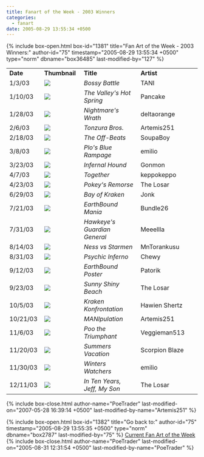```yaml
---
title: Fanart of the Week - 2003 Winners
categories:
  - fanart
date: 2005-08-29 13:55:34 +0500
---
```

{% include box-open.html box-id="1381" title="Fan Art of the Week - 2003 Winners:" author-id="75" timestamp="2005-08-29 13:55:34 +0500" type="norm" dbname="box36485" last-modified-by="127" %}
<table border="0">

<tr>
<td width="80"><b>Date</b></td>
<td width="100"><b>Thumbnail</b></td>
<td width="200"><b>Title</b></td>
<td width="200"><b>Artist</b></td>
</tr>

<tr>
<td width="80">1/3/03</td>
<td width="100"><a href="http://starmen.net/vote/vote.php?id=9467"><img src="http://starmen.net/files/0000/24fb/tani_battle.jpg.thumb.gif" border="0"/></a></td>
<td width="200"><i>Bossy Battle</i></td>
<td width="200">TANI</td>
</tr>

<tr>
<td width="80">1/10/03</td>
<td width="100"><a href="http://starmen.net/vote/vote.php?id=1005"><img src="http://starmen.net/files/0000/03ed/hotsprings.jpg.thumb.gif" border="0"/></a></td>
<td width="200"><i>The Valley's Hot Spring</i></td>
<td width="200">Pancake</td>
</tr>

<tr>
<td width="80">1/28/03</td>
<td width="100"><a href="http://starmen.net/vote/vote.php?id=9847"><img src="http://starmen.net/files/0000/2677/mani.jpg.thumb.gif" border="0"/></a></td>
<td width="200"><i>Nightmare's Wrath</i></td>
<td width="200">deltaorange</td>
</tr>

<tr>
<td width="80">2/6/03</td>
<td width="100"><a href="http://starmen.net/vote/vote.php?id=507"><img src="http://starmen.net/files/0000/01fb/luckygojasu.jpg.thumb.gif" border="0"/></a></td>
<td width="200"><i>Tonzura Bros.</i></td>
<td width="200">Artemis251</td>
</tr>

<tr>
<td width="80">2/18/03</td>
<td width="100"><a href="http://starmen.net/vote/vote.php?id=2980"><img src="http://starmen.net/files/0000/0ba4/theoffbeats.jpg.thumb.gif" border="0"/></a></td>
<td width="200"><i>The Off-Beats</i></td>
<td width="200">SoupaBoy</td>
</tr>

<tr>
<td width="80">3/8/03</td>
<td width="100"><a href="http://starmen.net/vote/vote.php?id=1030"><img src="http://starmen.net/files/0000/0406/plobluebig2.jpg.thumb.gif" border="0"/></a></td>
<td width="200"><i>Plo's Blue Rampage</i></td>
<td width="200">emilio</td>
</tr>

<tr>
<td width="80">3/23/03</td>
<td width="100"><a href="http://starmen.net/vote/vote.php?id=2746"><img src="http://starmen.net/files/0000/0aba/carbondog_gon.jpg.thumb.gif" border="0"/></a></td>
<td width="200"><i>Infernal Hound</i></td>
<td width="200">Gonmon</td>
</tr>

<tr>
<td width="80">4/7/03</td>
<td width="100"><a href="http://starmen.net/vote/vote.php?id=9283"><img src="http://starmen.net/files/0000/2443/BW-choosenfour.jpg.thumb.gif" border="0"/></a></td>
<td width="200"><i>Together</i></td>
<td width="200">keppokeppo</td>
</tr>

<tr>
<td width="80">4/23/03</td>
<td width="100"><a href="http://starmen.net/vote/vote.php?id=9517"><img src="http://starmen.net/files/0000/252d/Losar_pokeysremorse.jpg.thumb.gif" border="0"/></a></td>
<td width="200"><i>Pokey's Remorse</i></td>
<td width="200">The Losar</td>
</tr>

<tr>
<td width="80">6/29/03</td>
<td width="100"><a href="http://starmen.net/vote/vote.php?id=10688"><img src="http://starmen.net/files/0000/29c0/bayM.jpg.thumb.gif" border="0"/></a></td>
<td width="200"><i>Bay of Kraken</i></td>
<td width="200">Jonk</td>
</tr>

<tr>
<td width="80">7/21/03</td>
<td width="100"><a href="http://starmen.net/vote/vote.php?id=578"><img src="http://starmen.net/files/0000/0242/bundle26_Eb.jpg.thumb.gif" border="0"/></a></td>
<td width="200"><i>EarthBound Mania</i></td>
<td width="200">Bundle26</td>
</tr>

<tr>
<td width="80">7/31/03</td>
<td width="100"><a href="http://starmen.net/vote/vote.php?id=9743"><img src="http://starmen.net/files/0000/260f/meeellla_guardian.jpg.thumb.gif" border="0"/></a></td>
<td width="200"><i>Hawkeye's Guardian General</i></td>
<td width="200">Meeellla</td>
</tr>

<tr>
<td width="80">8/14/03</td>
<td width="100"><a href="http://starmen.net/vote/vote.php?id=9782"><img src="http://starmen.net/files/0000/2636/nessvsstarmen.jpg.thumb.gif" border="0"/></a></td>
<td width="200"><i>Ness vs Starmen</i></td>
<td width="200">MnTorankusu</td>
</tr>

<tr>
<td width="80">8/31/03</td>
<td width="100"><a href="http://starmen.net/vote/vote.php?id=614"><img src="http://starmen.net/files/0000/0266/chewy_ebvolcano1.jpg.thumb.gif" border="0"/></a></td>
<td width="200"><i>Psychic Inferno</i></td>
<td width="200">Chewy</td>
</tr>

<tr>
<td width="80">9/12/03</td>
<td width="100"><a href="http://starmen.net/vote/vote.php?id=1289"><img src="http://starmen.net/files/0000/0509/EarthboundPoster.jpg.thumb.gif" border="0"/></a></td>
<td width="200"><i>EarthBound Poster</i></td>
<td width="200">Patorik</td>
</tr>

<tr>
<td width="80">9/23/03</td>
<td width="100"><a href="http://starmen.net/vote/vote.php?id=9519"><img src="http://starmen.net/files/0000/252f/thelosar_sessybeetch1.jpg.thumb.gif" border="0"/></a></td>
<td width="200"><i>Sunny Shiny Beach</i></td>
<td width="200">The Losar</td>
</tr>

<tr>
<td width="80">10/5/03</td>
<td width="100"><a href="http://starmen.net/vote/vote.php?id=2835"><img src="http://starmen.net/files/0000/0b13/hawaiian_krakfite.jpg.thumb.gif" border="0"/></a></td>
<td width="200"><i>Kraken Konfrontation</i></td>
<td width="200">Hawien Shertz</td>
</tr>

<tr>
<td width="80">10/21/03</td>
<td width="100"><a href="http://starmen.net/vote/vote.php?id=509"><img src="http://starmen.net/files/0000/01fd/moonsidemaddness.jpg.thumb.gif" border="0"/></a></td>
<td width="200"><i>MANIpulation</i></td>
<td width="200">Artemis251</td>
</tr>

<tr>
<td width="80">11/6/03</td>
<td width="100"><a href="http://starmen.net/vote/vote.php?id=9815"><img src="http://starmen.net/files/0000/2657/poo.jpg.thumb.gif" border="0"/></a></td>
<td width="200"><i>Poo the Triumphant</i></td>
<td width="200">Veggieman513</td>
</tr>

<tr>
<td width="80">11/20/03</td>
<td width="100"><a href="http://starmen.net/vote/vote.php?id=2915"><img src="http://starmen.net/files/0000/0b63/summersfinal.jpg.thumb.gif" border="0"/></a></td>
<td width="200"><i>Summers Vacation</i></td>
<td width="200">Scorpion Blaze</td>
</tr>

<tr>
<td width="80">11/30/03</td>
<td width="100"><a href="http://starmen.net/vote/vote.php?id=1024"><img src="http://starmen.net/files/0000/0400/emilio_winters.jpg.thumb.gif" border="0"/></a></td>
<td width="200"><i>Winters Watchers</i></td>
<td width="200">emilio</td>
</tr>

<tr>
<td width="80">12/11/03</td>
<td width="100"><a href="http://starmen.net/vote/vote.php?id=9520"><img src="http://starmen.net/files/0000/2530/thelosar_tenyears.jpg.thumb.gif" border="0"/></a></td>
<td width="200"><i>In Ten Years, Jeff, My Son</i></td>
<td width="200">The Losar</td>
</tr>

</table>
{% include box-close.html author-name="PoeTrader" last-modified-on="2007-05-28 16:39:14 +0500" last-modified-by-name="Artemis251" %}

{% include box-open.html box-id="1382" title="Go back to:" author-id="75" timestamp="2005-08-29 13:55:35 +0500" type="norm" dbname="box2787" last-modified-by="75" %}
<a href="http://starmen.net/fanart/fotw/">Current Fan Art of the Week</a>
{% include box-close.html author-name="PoeTrader" last-modified-on="2005-08-31 12:31:54 +0500" last-modified-by-name="PoeTrader" %}
